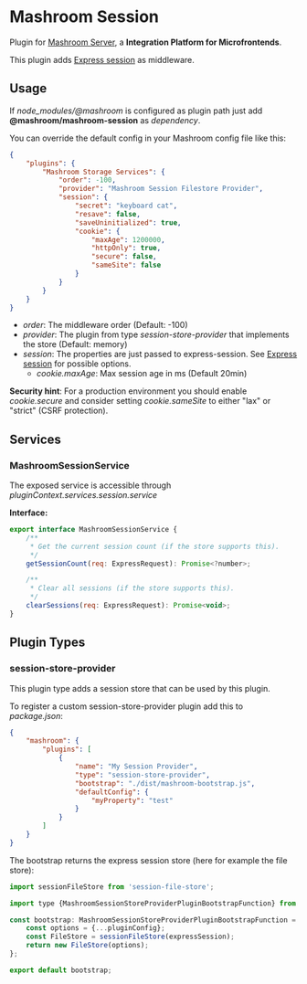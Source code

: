 
# Mashroom Session

Plugin for [Mashroom Server](https://www.mashroom-server.com), a **Integration Platform for Microfrontends**.

This plugin adds [Express session](https://www.npmjs.com/package/express-session) as middleware.

## Usage

If *node_modules/@mashroom* is configured as plugin path just add **@mashroom/mashroom-session** as *dependency*.

You can override the default config in your Mashroom config file like this:

```json
{
    "plugins": {
        "Mashroom Storage Services": {
            "order": -100,
            "provider": "Mashroom Session Filestore Provider",
            "session": {
                "secret": "keyboard cat",
                "resave": false,
                "saveUninitialized": true,
                "cookie": {
                    "maxAge": 1200000,
                    "httpOnly": true,
                    "secure": false,
                    "sameSite": false
                }
            }
        }
    }
}
```

 * _order_: The middleware order (Default: -100)
 * _provider_: The plugin from type _session-store-provider_ that implements the store (Default: memory)
 * _session_: The properties are just passed to express-session. See [Express session](https://www.npmjs.com/package/express-session) for possible options.
    * _cookie.maxAge_: Max session age in ms (Default 20min)

**Security hint**: For a production environment you should enable _cookie.secure_ and consider setting _cookie.sameSite_ to either "lax" or "strict" (CSRF protection).

## Services

### MashroomSessionService

The exposed service is accessible through _pluginContext.services.session.service_

**Interface:**

```js
export interface MashroomSessionService {
    /**
     * Get the current session count (if the store supports this).
     */
    getSessionCount(req: ExpressRequest): Promise<?number>;

    /**
     * Clear all sessions (if the store supports this).
     */
    clearSessions(req: ExpressRequest): Promise<void>;
}
```

## Plugin Types

### session-store-provider

This plugin type adds a session store that can be used by this plugin.

To register a custom session-store-provider plugin add this to _package.json_:

```json
{
    "mashroom": {
        "plugins": [
            {
                "name": "My Session Provider",
                "type": "session-store-provider",
                "bootstrap": "./dist/mashroom-bootstrap.js",
                "defaultConfig": {
                    "myProperty": "test"
                }
            }
        ]
    }
}
```

The bootstrap returns the express session store (here for example the file store):

```js
import sessionFileStore from 'session-file-store';

import type {MashroomSessionStoreProviderPluginBootstrapFunction} from '@mashroom/mashroom-session/type-definitions';

const bootstrap: MashroomSessionStoreProviderPluginBootstrapFunction = async (pluginName, pluginConfig, pluginContextHolder, expressSession) => {
    const options = {...pluginConfig};
    const FileStore = sessionFileStore(expressSession);
    return new FileStore(options);
};

export default bootstrap;
```

